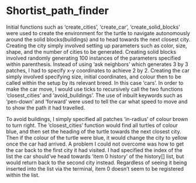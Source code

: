 # Shortist_path_finder

Initial functions such as ‘create_cities’, ‘create_car’, ‘create_solid_blocks’ were used to create the environment for the turtle to navigate autonomously around the solid blocks(buildings) and to head towards the next closest city. Creating the city simply involved setting up parameters such as color, size, shape, and the number of cities to be generated. Creating solid blocks involved randomly generating 100 instances of the parameters specified within parenthesis. Instead of using ‘ask neighbors’ which generates 3 by 3 patches, I had to specify x-y coordinates to achieve 2 by 2. Creating the car simply involved specifying size, initial coordinates, and colour then to be called within the setup by its relevant breed. In this case ‘cars’. In order to make the car move, I would use ticks to recursively call the two functions ‘closest_cities’ and ‘avoid_buildings’. The use of inbuilt keywords such as ‘pen-down’ and ‘forward’ were used to tell the car what speed to move and to show the path it had travelled. 

To avoid buildings, I simply specified all patches ‘in-radius’ of colour brown to turn right. The ‘closest_cities’ function would find all turtles of colour blue, and then set the heading of the turtle towards the next closest city. Then if the colour of the turtle were blue, it would change the city to yellow once the car had arrived. A problem I could not overcome was how to get the car back to the first city it had visited. I had specified the index of the list the car should’ve head towards ‘item 0 history’ of the history[] list, but would return back to the second city instead. Regardless of seeing it being inserted into the list via the terminal, item 0 doesn’t seem to be registered within the list. 
